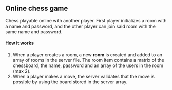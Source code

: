 ## Online chess game
Chess playable online with another player. First player initializes a room with a name and password, and the other player can join said room with the same name and password.

#### How it works
1. When a player creates a room, a new **room** is created and added to an array of rooms in the server file. The room item contains a matrix of the chessboard, the name, password and an array of the users in the room (max 2). 
2. When a player makes a move, the server validates that the move is possible by using the board stored in the server array.
